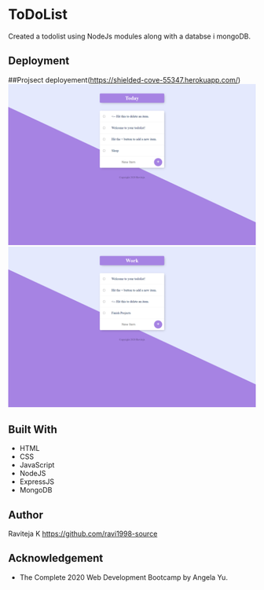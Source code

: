 # ToDoList

Created a todolist using NodeJs modules along with a databse i mongoDB.

## Deployment
##Projsect deployement(https://shielded-cove-55347.herokuapp.com/)
![Alt text](https://github.com/ravi1998-source/ToDoList/blob/main/Today.png)
![Alt text](https://github.com/ravi1998-source/ToDoList/blob/main/Work.png)

## Built With
* HTML
* CSS
* JavaScript
* NodeJS
* ExpressJS
* MongoDB

## Author
Raviteja K https://github.com/ravi1998-source

## Acknowledgement
* The Complete 2020 Web Development Bootcamp by Angela Yu.
